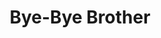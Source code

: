 --- 
title: "Bye-Bye Brother"
publishdate: "2019-8-24T16:48:46+02:00"
src: "https://365manga.net/manga/bye-bye-brother"
image: "https://data.365manga.net/images/thumbnails/6414-bye-bye-brother.jpg"
description: "Kotono has always lived in the shadow of her brother, what will happened when he suddenly comes back home after living abroad for many years?!"
---